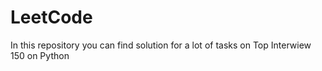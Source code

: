 # LeetCode
In this repository you can find solution for a lot of tasks on Top Interwiew 150 on Python
